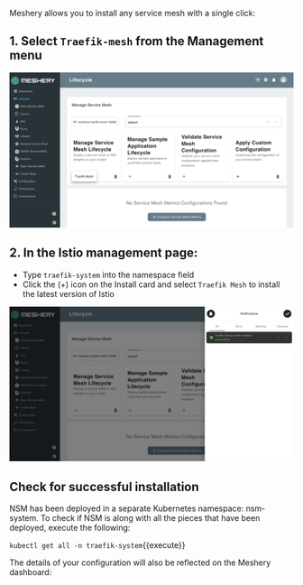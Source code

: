 Meshery allows you to install any service mesh with a single click:

## 1. Select `Traefik-mesh` from the Management menu

![Meshery adapter for Traefik-Mesh](./assets/traefik-mesh-adapter.png)

## 2. In the Istio management page:

- Type `traefik-system` into the namespace field
- Click the (+) icon on the Install card and select `Traefik Mesh` to install the latest version of Istio

![Install Traefik-Mesh using Meshery](./assets/install-traefik.png)

## Check for successful installation

NSM has been deployed in a separate Kubernetes namespace: nsm-system. To check if NSM is along with all the pieces that have been deployed, execute the following:

`kubectl get all -n traefik-system`{{execute}}

The details of your configuration will also be reflected on the Meshery dashboard:

